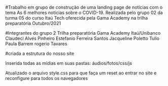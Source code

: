 #Trabalho em grupo de construção de uma landing page de notícias com o tema As 6 melhores notícias sobre o COVID-19. Realizada pelo grupo 02 da turma 05 do curso Itaú Tech oferecida pela Gama Academy na trilha preparatória Outubro/2021

#Integrantes do grupo 2 Trilha preparatória Gama Academy Itaú/Unibanco
Claudeci Alves Pinheiro
Estefanio Ferreira Santos
Jacqueline Poletto Tulio
Paula Barrem
rogerio Tavares

#criada a estrutura do nosso site

Inserida todas as mídias em suas pastas: áudios/fotos/css/js

Atualizado o arquivo style.css para que faça um reset ao entrar no site e reconfigure para todos os navegadores